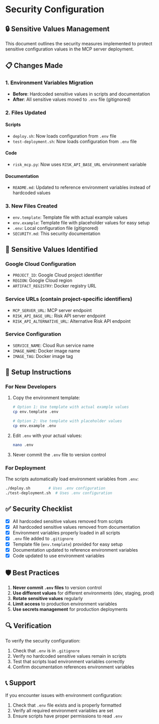 # Security Configuration

## 🔒 Sensitive Values Management

This document outlines the security measures implemented to protect sensitive configuration values in the MCP server deployment.

## 📋 Changes Made

### 1. Environment Variables Migration
- **Before**: Hardcoded sensitive values in scripts and documentation
- **After**: All sensitive values moved to `.env` file (gitignored)

### 2. Files Updated

#### Scripts
- `deploy.sh`: Now loads configuration from `.env` file
- `test-deployment.sh`: Now loads configuration from `.env` file

#### Code
- `risk_mcp.py`: Now uses `RISK_API_BASE_URL` environment variable

#### Documentation
- `README.md`: Updated to reference environment variables instead of hardcoded values

### 3. New Files Created
- `env.template`: Template file with actual example values
- `env.example`: Template file with placeholder values for easy setup
- `.env`: Local configuration file (gitignored)
- `SECURITY.md`: This security documentation

## 🚨 Sensitive Values Identified

### Google Cloud Configuration
- `PROJECT_ID`: Google Cloud project identifier
- `REGION`: Google Cloud region
- `ARTIFACT_REGISTRY`: Docker registry URL

### Service URLs (contain project-specific identifiers)
- `MCP_SERVER_URL`: MCP server endpoint
- `RISK_API_BASE_URL`: Risk API server endpoint
- `RISK_API_ALTERNATIVE_URL`: Alternative Risk API endpoint

### Service Configuration
- `SERVICE_NAME`: Cloud Run service name
- `IMAGE_NAME`: Docker image name
- `IMAGE_TAG`: Docker image tag

## 🔧 Setup Instructions

### For New Developers
1. Copy the environment template:
   ```bash
   # Option 1: Use template with actual example values
   cp env.template .env
   
   # Option 2: Use template with placeholder values
   cp env.example .env
   ```

2. Edit `.env` with your actual values:
   ```bash
   nano .env
   ```

3. Never commit the `.env` file to version control

### For Deployment
The scripts automatically load environment variables from `.env`:
```bash
./deploy.sh        # Uses .env configuration
./test-deployment.sh  # Uses .env configuration
```

## ✅ Security Checklist

- [x] All hardcoded sensitive values removed from scripts
- [x] All hardcoded sensitive values removed from documentation
- [x] Environment variables properly loaded in all scripts
- [x] `.env` file added to `.gitignore`
- [x] Template file (`env.template`) provided for easy setup
- [x] Documentation updated to reference environment variables
- [x] Code updated to use environment variables

## 🛡️ Best Practices

1. **Never commit `.env` files** to version control
2. **Use different values** for different environments (dev, staging, prod)
3. **Rotate sensitive values** regularly
4. **Limit access** to production environment variables
5. **Use secrets management** for production deployments

## 🔍 Verification

To verify the security configuration:
1. Check that `.env` is in `.gitignore`
2. Verify no hardcoded sensitive values remain in scripts
3. Test that scripts load environment variables correctly
4. Confirm documentation references environment variables

## 📞 Support

If you encounter issues with environment configuration:
1. Check that `.env` file exists and is properly formatted
2. Verify all required environment variables are set
3. Ensure scripts have proper permissions to read `.env` 